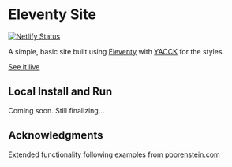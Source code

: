 # Eleventy Site

[![Netlify Status](https://api.netlify.com/api/v1/badges/afd45c80-67c8-4a6f-9c21-8860a2d5ea02/deploy-status)](https://app.netlify.com/sites/eleventy-skeleton/deploys)

A simple, basic site built using [Eleventy](https://www.11ty.dev/) with [YACCK](https://spncrhrstn.github.io/yacck/) for the styles.

[See it live](https://amazing-albattani-32448d.netlify.app/)

## Local Install and Run

Coming soon. Still finalizing...

## Acknowledgments
Extended functionality following examples from [pborenstein.com](https://github.com/pborenstein/pborenstein.com)
